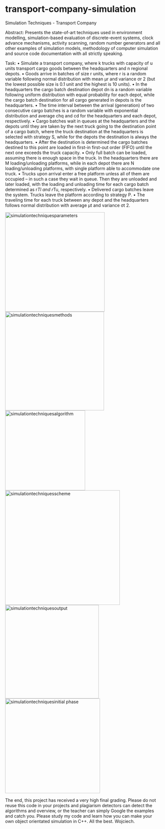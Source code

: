 # transport-company-simulation
Simulation Techniques - Transport Company 

Abstract:
Presents the state-of-art techniques used in environment modelling, simulation-based evaluation of
discrete-event systems, clock advance mechanisms, activity scanning, random number generators and all
other examples of simulation models, methodology of computer simulation and source code
documentation with all strictly speaking.

Task:
• Simulate a transport company, where k trucks with capacity of u units transport cargo goods
between the headquarters and n regional depots.
• Goods arrive in batches of size r units, where r is a random variable following normal distribution
with mean µr and variance σr 2 (but the lowest possible size is 0.1 unit and the highest is 10 units).
• In the headquarters the cargo batch destination depot dn is a random variable following uniform
distribution with equal probability for each depot, while the cargo batch destination for all cargo
generated in depots is the headquarters.
• The time interval between the arrival (generation) of two consecutive cargo batches is a random
variable with exponential distribution and average chq and cd for the headquarters and each
depot, respectively.
• Cargo batches wait in queues at the headquarters and the depots until they are taken by the next
truck going to the destination point of a cargo batch, where the truck destination at the
headquarters is selected with strategy S, while for the depots the destination is always the
headquarters.
• After the destination is determined the cargo batches destined to this point are loaded in first-in
first-out order (FIFO) until the next one exceeds the truck capacity.
• Only full batch can be loaded, assuming there is enough space in the truck. In the headquarters
there are M loading/unloading platforms, while in each depot there are N loading/unloading
platforms, with single platform able to accommodate one truck.
• Trucks upon arrival enter a free platform unless all of them are occupied – in such a case they wait
in queue. Then they are unloaded and later loaded, with the loading and unloading time for each
cargo batch determined as r*Tl and r*Tu, respectively.
• Delivered cargo batches leave the system. Trucks leave the platform according to strategy P.
• The traveling time for each truck between any depot and the headquarters follows normal
distribution with average µt and variance σt 2.

<img width="321" alt="simulationtechniquesparameters" src="https://user-images.githubusercontent.com/33785730/109703934-56698980-7b96-11eb-9bc7-746794575b3d.PNG">

<img width="319" alt="simulationtechniquesmethods" src="https://user-images.githubusercontent.com/33785730/109703944-59fd1080-7b96-11eb-9225-fe881fcca36c.PNG">

<img width="258" alt="simulationtechniquesalgorithm" src="https://user-images.githubusercontent.com/33785730/109703967-5f5a5b00-7b96-11eb-8a47-e39e25f210a1.PNG">

<img width="370" alt="simulationtechniquesscheme" src="https://user-images.githubusercontent.com/33785730/109703988-641f0f00-7b96-11eb-893e-749a32df6055.PNG">

<img width="302" alt="simulationtechniquesoutput" src="https://user-images.githubusercontent.com/33785730/109704003-68e3c300-7b96-11eb-87de-a4481c1bb04f.PNG">

<img width="306" alt="simulationtechniquesinitial phase" src="https://user-images.githubusercontent.com/33785730/109704020-6b461d00-7b96-11eb-8d12-e34494d2b7cf.PNG">

The end, this project has received a very high final grading. Please do not reuse this code in your projects and plagiarism detectors can detect the algorithms and overview, or the teacher can simply Google the examples and catch you. Please study my code and learn how you can make your own object orientated simulation in C++. All the best. Wojciech.
